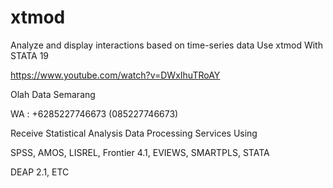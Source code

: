 # xtmod
Analyze and display interactions based on time-series data Use xtmod With STATA 19

https://www.youtube.com/watch?v=DWxIhuTRoAY

Olah Data Semarang

WA : +6285227746673 (085227746673)

Receive Statistical Analysis Data Processing Services Using

SPSS, AMOS, LISREL, Frontier 4.1, EVIEWS, SMARTPLS, STATA

DEAP 2.1, ETC
